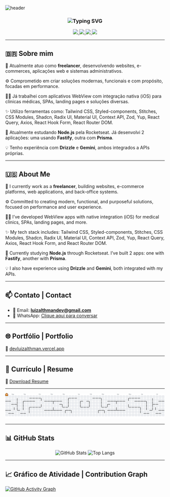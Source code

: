 ![header](https://capsule-render.vercel.app/api?type=waving&color=gradient&height=200&section=header&text=Luiz%20Althman&fontSize=40&fontAlign=center)

<h3 align="center">
  <img src="https://readme-typing-svg.herokuapp.com?font=Fira+Code&size=22&pause=1000&color=58A6FF&center=true&vCenter=true&width=440&lines=Frontend+Developer;React+%7C+Next.js+%7C+Vite.js+lover" alt="Typing SVG" />
</h3>

<p align="center">
  <a href="https://www.linkedin.com/in/luiz-althman-173656245/" target="_blank">
    <img src="https://img.shields.io/badge/LinkedIn-0077B5?style=for-the-badge&logo=linkedin&logoColor=white" />
  </a>
  <a href="https://x.com/LuizAlthman_" target="_blank">
    <img src="https://img.shields.io/badge/Twitter-1DA1F2?style=for-the-badge&logo=twitter&logoColor=white" />
  </a>
  <a href="https://www.instagram.com/luiz_althman/" target="_blank">
    <img src="https://img.shields.io/badge/Instagram-E4405F?style=for-the-badge&logo=instagram&logoColor=white" />
  </a>
  <a href="https://wa.me/5511947469137" target="_blank">
    <img src="https://img.shields.io/badge/WhatsApp-25D366?style=for-the-badge&logo=whatsapp&logoColor=white" />
  </a>
</p>

---

## 🇧🇷 Sobre mim

🔭 Atualmente atuo como **freelancer**, desenvolvendo websites, e-commerces, aplicações web e sistemas administrativos.

⚙️ Comprometido em criar soluções modernas, funcionais e com propósito, focadas em performance.

👨‍⚕️ Já trabalhei com aplicativos WebView com integração nativa (iOS) para clínicas médicas, SPAs, landing pages e soluções diversas. 

✨ Utilizo ferramentas como: Tailwind CSS, Styled-components, Stitches, CSS Modules, Shadcn, Radix UI, Material UI, Context API, Zod, Yup, React Query, Axios, React Hook Form, React Router DOM. 

🌱 Atualmente estudando **Node.js** pela Rocketseat. Já desenvolvi 2 aplicações: uma usando **Fastify**, outra com **Prisma**.  

💡 Tenho experiência com **Drizzle** e **Gemini**, ambos integrados a APIs próprias.

---

## 🇺🇸 About Me

🔭 I currently work as a **freelancer**, building websites, e-commerce platforms, web applications, and back-office systems.

⚙️ Committed to creating modern, functional, and purposeful solutions, focused on performance and user experience.

👨‍⚕️ I’ve developed WebView apps with native integration (iOS) for medical clinics, SPAs, landing pages, and more.  

✨ My tech stack includes: Tailwind CSS, Styled-components, Stitches, CSS Modules, Shadcn, Radix UI, Material UI, Context API, Zod, Yup, React Query, Axios, React Hook Form, and React Router DOM.  

🌱 Currently studying **Node.js** through Rocketseat. I’ve built 2 apps: one with **Fastify**, another with **Prisma**.  

💡 I also have experience using **Drizzle** and **Gemini**, both integrated with my APIs.

---

## 📫 Contato | Contact

- 📩 Email: **luizalthmandev@gmail.com**  
- 📱 WhatsApp: [Clique aqui para conversar](https://wa.me/5511947469137)

---

## 🌐 Portfólio | Portfolio

🔗 [devluizalthman.vercel.app](https://devluizalthman.vercel.app)

---

## 📄 Currículo | Resume

📄 [Download Resume](https://devluizalthman.vercel.app/files/cv-luiz-althman-2025.pdf)

---

<p align="center">
  <img src="https://raw.githubusercontent.com/Luiz-Althman/Luiz-Althman/output/pacman-contribution-graph.svg" alt="Pac-Man Contribution Graph" />
</p>

---

## 📊 GitHub Stats

<div align="center">
  <img src="https://github-readme-stats.vercel.app/api?username=Luiz-Althman&show_icons=true&theme=radical" alt="GitHub Stats" />
  <img src="https://github-readme-stats.vercel.app/api/top-langs/?username=Luiz-Althman&layout=compact&theme=radical" alt="Top Langs" />
</div>

---

## 📈 Gráfico de Atividade | Contribution Graph

[![GitHub Activity Graph](https://github-readme-activity-graph.vercel.app/graph?username=Luiz-Althman&theme=react-dark)](https://github.com/Ashutosh00710/github-readme-activity-graph)

